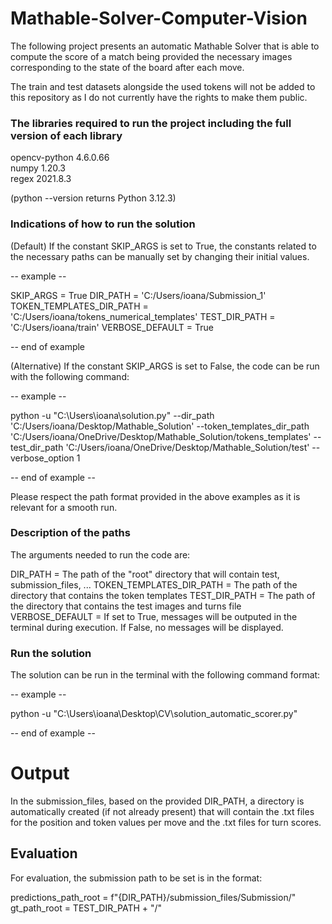 # Mathable-Solver-Computer-Vision

The following project presents an automatic Mathable Solver that is able to compute the score 
of a match being provided the necessary images corresponding to the state of the board after
each move.

The train and test datasets alongside the used tokens will not be added to this repository
as I do not currently have the rights to make them public.

### The libraries required to run the project including the full version of each library

opencv-python 4.6.0.66  
numpy 1.20.3  
regex 2021.8.3

(python --version returns Python 3.12.3)

### Indications of how to run the solution

(Default) If the constant SKIP_ARGS is set to True, the constants related to the necessary paths
can be manually set by changing their initial values.

-- example --

SKIP_ARGS = True
DIR_PATH = 'C:/Users/ioana/Submission_1'
TOKEN_TEMPLATES_DIR_PATH = 'C:/Users/ioana/tokens_numerical_templates'
TEST_DIR_PATH = 'C:/Users/ioana/train'
VERBOSE_DEFAULT = True

-- end of example

(Alternative) If the constant SKIP_ARGS is set to False, the code can be run with the following command:

-- example --

python -u "C:\Users\ioana\solution.py" --dir_path 'C:/Users/ioana/Desktop/Mathable_Solution' --token_templates_dir_path 'C:/Users/ioana/OneDrive/Desktop/Mathable_Solution/tokens_templates' --test_dir_path 'C:/Users/ioana/OneDrive/Desktop/Mathable_Solution/test' --verbose_option 1

-- end of example --

Please respect the path format provided in the above examples as it is relevant for a smooth run.

### Description of the paths

The arguments needed to run the code are:

DIR_PATH = The path of the "root" directory that will contain test, submission_files, ...
TOKEN_TEMPLATES_DIR_PATH = The path of the directory that contains the token templates
TEST_DIR_PATH = The path of the directory that contains the test images and turns file
VERBOSE_DEFAULT = If set to True, messages will be outputed in the terminal during execution. If False, no messages will be displayed.

### Run the solution

The solution can be run in the terminal with the following command format:

-- example --

python -u "C:\Users\ioana\Desktop\CV\solution_automatic_scorer.py"

-- end of example --

# Output

In the submission_files, based on the provided DIR_PATH, 
a directory is automatically created (if not already present) that will contain the .txt files for
the position and token values per move and the .txt files for turn scores.

## Evaluation

For evaluation, the submission path to be set is in the format:

predictions_path_root = f"{DIR_PATH}/submission_files/Submission/"
gt_path_root = TEST_DIR_PATH + "/"
